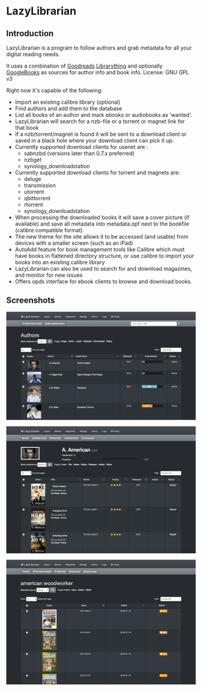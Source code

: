# LazyLibrarian

## Introduction

LazyLibrarian is a program to follow authors and grab metadata for all your digital reading needs.

It uses a combination of [Goodreads](https://www.goodreads.com/) [Librarything](https://www.librarything.com/) and optionally [GoogleBooks](https://www.googleapis.com/books/v1/) as sources for author info and book info. License: GNU GPL v3

Right now it's capable of the following:
* Import an existing calibre library (optional)
* Find authors and add them to the database
* List all books of an author and mark ebooks or audiobooks as 'wanted'.
* LazyLibrarian will search for a nzb-file or a torrent or magnet link for that book
* If a nzb/torrent/magnet is found it will be sent to a download client or saved in a black hole where your download client can pick it up.
* Currently supported download clients for usenet are :
   * sabnzbd (versions later than 0.7.x preferred)
   * nzbget
   * synology_downloadstation
* Currently supported download clients for torrent and magnets are:
   * deluge
   * transmission
   * utorrent
   * qbittorrent
   * rtorrent
   * synology_downloadstation
* When processing the downloaded books it will save a cover picture (if available) and save all metadata into metadata.opf next to the bookfile (calibre compatible format)
* The new theme for the site allows it to be accessed (and usable) from devices with a smaller screen (such as an iPad)
* AutoAdd feature for book management tools like Calibre which must have books in flattened directory structure, or use calibre to import your books into an existing calibre library
* LazyLibrarian can also be used to search for and download magazines, and monitor for new issues
* Offers opds interface for ebook clients to browse and download books.

## Screenshots

![llmainpage](assets/screenshots/llmainpage.png)



![llauthdetail](assets/screenshots/llauthdetail.png)



![llmags](assets/screenshots/llmags.png)